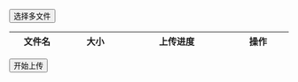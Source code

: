<div class="layui-upload">
  <button type="button" class="layui-btn layui-btn-normal" id="ID-upload-demo-files">选择多文件</button> 
  <div class="layui-upload-list">
    <table class="layui-table">
      <colgroup>
        <col style="min-width: 100px;">
        <col width="150">
        <col width="260">
        <col width="150">
      </colgroup>
      <thead>
        <th>文件名</th>
        <th>大小</th>
        <th>上传进度</th>
        <th>操作</th>
      </thead>
      <tbody id="ID-upload-demo-files-list"></tbody>
    </table>
  </div>
  <button type="button" class="layui-btn" id="ID-upload-demo-files-action">开始上传</button>
</div>
 
<script>
layui.use(function(){
  var upload = layui.upload;
  var element = layui.element;
  var $ = layui.$;

  // 制作多文件上传表格
  var uploadListIns = upload.render({
    elem: '#ID-upload-demo-files',
    elemList: $('#ID-upload-demo-files-list'), // 列表元素对象
    url: 'https://httpbin.org/post', // 此处用的是第三方的 http 请求演示，实际使用时改成您自己的上传接口即可。
    accept: 'file',
    multiple: true,
    number: 3,
    auto: false,
    bindAction: '#ID-upload-demo-files-action',
    choose: function(obj){   
      var that = this;
      var files = this.files = obj.pushFile(); // 将每次选择的文件追加到文件队列

      // 读取本地文件
      obj.preview(function(index, file, result){
        var tr = $(['<tr id="upload-'+ index +'">',
          '<td>'+ file.name +'</td>',
          '<td>'+ (file.size/1024).toFixed(1) +'kb</td>',
          '<td><div class="layui-progress" lay-filter="progress-demo-'+ index +'"><div class="layui-progress-bar" lay-percent=""></div></div></td>',
          '<td>',
            '<button class="layui-btn layui-btn-xs demo-reload layui-hide">重传</button>',
            '<button class="layui-btn layui-btn-xs layui-btn-danger demo-delete">删除</button>',
          '</td>',
        '</tr>'].join(''));
        
        // 单个重传
        tr.find('.demo-reload').on('click', function(){
          obj.upload(index, file);
        });
        
        // 删除
        tr.find('.demo-delete').on('click', function(){
          delete files[index]; // 删除对应的文件
          tr.remove(); // 删除表格行
          // 清空 input file 值，以免删除后出现同名文件不可选
          uploadListIns.config.elem.next()[0].value = ''; 
        });
        
        that.elemList.append(tr);
        element.render('progress'); // 渲染新加的进度条组件
      });
    },
    done: function(res, index, upload){ // 成功的回调
      var that = this;
      // if(res.code == 0){ // 上传成功
        var tr = that.elemList.find('tr#upload-'+ index)
        ,tds = tr.children();
        tds.eq(3).html(''); // 清空操作
        delete this.files[index]; // 删除文件队列已经上传成功的文件
        return;
      //}
      this.error(index, upload);
    },
    allDone: function(obj){ // 多文件上传完毕后的状态回调
      console.log(obj)
    },
    error: function(index, upload){ // 错误回调
      var that = this;
      var tr = that.elemList.find('tr#upload-'+ index);
      var tds = tr.children();
       // 显示重传
      tds.eq(3).find('.demo-reload').removeClass('layui-hide');
    },
    progress: function(n, elem, e, index){ // 注意：index 参数为 layui 2.6.6 新增
      element.progress('progress-demo-'+ index, n + '%'); // 执行进度条。n 即为返回的进度百分比
    }
  });
});
</script>